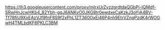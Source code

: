 https://lh3.googleusercontent.com/proxy/mlrxUrZvzzgrdtdaQGbPj-IQMdf-SRwHnJcwHKb4_82Ybh-gqJ6ANKvO0JKG8tr0ewdxeCaKzkJ3oYjA4BV-Tf78fiU9XxEAzVJf9fnF8S9f2xPhL1ZT360OxEi46P4nh9EtrVZnqPzdK4rWOGwH4TMLbdKF6PKLC3BM
